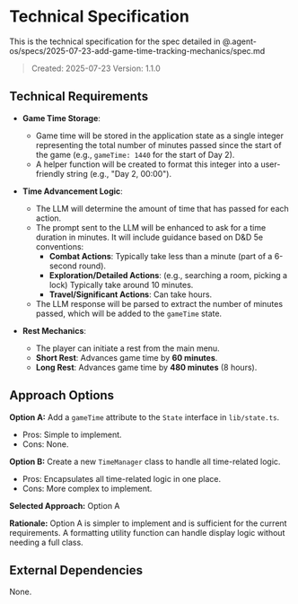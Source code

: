 # Technical Specification

This is the technical specification for the spec detailed in @.agent-os/specs/2025-07-23-add-game-time-tracking-mechanics/spec.md

> Created: 2025-07-23
> Version: 1.1.0

## Technical Requirements

*   **Game Time Storage**:
    *   Game time will be stored in the application state as a single integer representing the total number of minutes passed since the start of the game (e.g., `gameTime: 1440` for the start of Day 2).
    *   A helper function will be created to format this integer into a user-friendly string (e.g., "Day 2, 00:00").

*   **Time Advancement Logic**:
    *   The LLM will determine the amount of time that has passed for each action.
    *   The prompt sent to the LLM will be enhanced to ask for a time duration in minutes. It will include guidance based on D&D 5e conventions:
        *   **Combat Actions**: Typically take less than a minute (part of a 6-second round).
        *   **Exploration/Detailed Actions**: (e.g., searching a room, picking a lock) Typically take around 10 minutes.
        *   **Travel/Significant Actions**: Can take hours.
    *   The LLM response will be parsed to extract the number of minutes passed, which will be added to the `gameTime` state.

*   **Rest Mechanics**:
    *   The player can initiate a rest from the main menu.
    *   **Short Rest**: Advances game time by **60 minutes**.
    *   **Long Rest**: Advances game time by **480 minutes** (8 hours).

## Approach Options

**Option A:** Add a `gameTime` attribute to the `State` interface in `lib/state.ts`.
- Pros: Simple to implement.
- Cons: None.

**Option B:** Create a new `TimeManager` class to handle all time-related logic.
- Pros: Encapsulates all time-related logic in one place.
- Cons: More complex to implement.

**Selected Approach:** Option A

**Rationale:** Option A is simpler to implement and is sufficient for the current requirements. A formatting utility function can handle display logic without needing a full class.

## External Dependencies

None.
